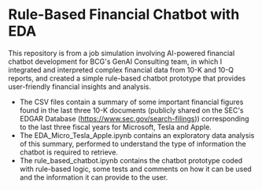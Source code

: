 # Rule-Based Financial Chatbot with EDA
This repository is from a job simulation involving AI-powered financial chatbot development for BCG's GenAI Consulting team, in which I integrated and interpreted complex financial data from 10-K and 10-Q reports, and created a simple rule-based chatbot prototype that provides user-friendly financial insights and analysis.
* The CSV files contain a summary of some important financial figures found in the last three 10-K documents (publicly shared on the SEC's EDGAR Database (https://www.sec.gov/search-filings)) corresponding to the last three fiscal years for Microsoft, Tesla and Apple.
* The EDA_Micro_Tesla_Apple.ipynb contains an exploratory data analysis of this summary, performed to understand the type of information the chatbot is required to retrieve.
* The rule_based_chatbot.ipynb contains the chatbot prototype coded with rule-based logic, some tests and comments on how it can be used and the information it can provide to the user.
